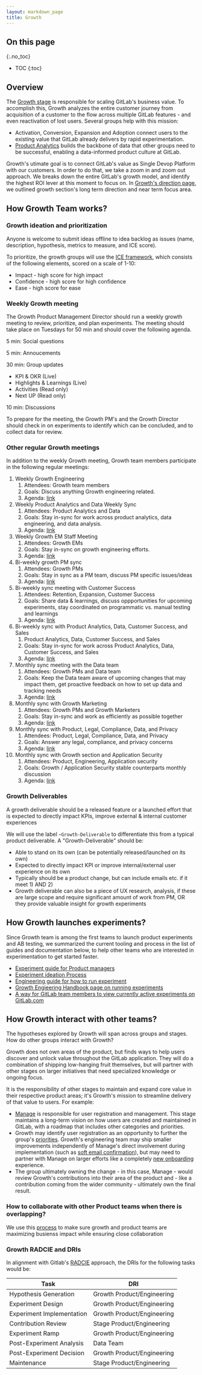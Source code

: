 ```yaml
---
layout: markdown_page
title: Growth
---
```


## On this page

{:.no_toc}

- TOC
{:toc}

## Overview

The [Growth stage](/handbook/product/product-categories/#growth-stage) is responsible for
scaling GitLab's business value. To accomplish this, Growth analyzes the entire customer journey from acquisition of
a customer to the flow across multiple GitLab features - and even reactivation of lost users. Several groups
help with this mission:

- Activation, Conversion, Expansion and Adoption connect users to the existing value that GitLab already delivers by
rapid experimentation.
- [Product Analytics](https://about.gitlab.com/direction/product-analytics/) builds the backbone of data that other groups need to be successful, enabling a data-informed product
culture at GitLab.

Growth's utimate goal is to connect GitLab's value as Single Devop Platform with our customers. In order to do that, we take a zoom in and zoom out approach. We breaks down the entire GitLab's growth model, and identify the highest ROI lever at this moment to focus on. In [Growth's direction page](https://about.gitlab.com/direction/growth/), we outlined growth section's long term direction and near term focus area. 


## How Growth Team works?

### Growth ideation and prioritization

Anyone is welcome to submit ideas offline to idea backlog as issues (name, description, hypothesis, metrics to measure, and ICE score).

To prioritize, the growth groups will use the [ICE framework](https://blog.growthhackers.com/the-practical-advantage-of-the-ice-score-as-a-test-prioritization-framework-cdd5f0808d64), which consists of the following elements, scored on a scale of 1-10:

- Impact - high score for high impact
- Confidence - high score for high confidence
- Ease - high score for ease

### Weekly Growth meeting

The Growth Product Management Director should run a weekly growth meeting to review, prioritize, and plan experiments. The meeting should take place on Tuesdays for 50 min and should cover the following agenda.

5 min: Social questions

5 min: Annoucements 

30 min: Group updates

- KPI & OKR (Live) 
- Highlights & Learnings (Live) 
- Activities (Read only)
- Next UP (Read only) 

10 min: Discussions


To prepare for the meeting, the Growth PM's and the Growth Director should check in on experiments to identify which can be concluded, and to collect data for review.

### Other regular Growth meetings

In addition to the weekly Growth meeting, Growth team members participate in the following regular meetings:

1. Weekly Growth Engineering
    1. Attendees: Growth team members
    1. Goals: Discuss anything Growth engineering related.
    1. Agenda: [link](https://drive.google.com/drive/search?q=title:%22Growth%20Engineering%20Weekly%22)
1. Weekly Product Analytics and Data Weekly Sync
    1. Attendees: Product Analytics and Data
    1. Goals: Stay in-sync for work across product analytics, data engineering, and data analysis.
    1. Agenda: [link](https://docs.google.com/document/d/1csx0ZLhRIu_JcG2mXsmB14RA9oQfTtfO-p0Dywi9w9I/edit?usp=sharing)
1. Weekly Growth EM Staff Meeting
    1. Attendees: Growth EMs
    1. Goals: Stay in-sync on growth engineering efforts.
    1. Agenda: [link](https://docs.google.com/document/d/1SgoDre0anuIX_Qlg_fY5M_tgq4CWOeovA_MOvCtIugU/edit#heading=h.ygginho2r29b)
1. Bi-weekly growth PM sync
    1. Attendees: Growth PMs
    1. Goals: Stay in sync as a PM team, discuss PM specific issues/ideas
    1. Agenda: [link](https://drive.google.com/drive/search?q=title:%22Bi-Weekly%20Growth%20PM%20Team%20Call%22)
1. Bi-weekly sync meeting with Customer Success
    1. Attendees: Retention, Expansion, Customer Success
    1. Goals: Share data & learnings, discuss oppportunities for upcoming experiments, stay coordinated on programmatic vs. manual testing and learnings
    1. Agenda: [link](https://drive.google.com/drive/u/1/search?q=retention/expansion/success%20sync%20agenda)
1. Bi-weekly sync with Product Analytics, Data, Customer Success, and Sales
    1. Product Analytics, Data, Customer Success, and Sales
    1. Goals: Stay in-sync for work across Product Analytics, Data, Customer Success, and Sales
    1. Agenda: [link](https://docs.google.com/document/d/1riUXq1GdavnSWJklrebBeZnzcAl6XATyLod9tR6-AlQ/edit?usp=sharing)
1. Monthly sync meeting with the Data team
    1. Attendees: Growth PMs and Data team
    1. Goals: Keep the Data team aware of upcoming changes that may impact them, get proactive feedback on how to set up data and tracking needs
    1. Agenda: [link](https://drive.google.com/drive/u/1/search?q=title:%20Data:Growth%20PM%20Sync)
1. Monthly sync with Growth Marketing
    1. Attendees: Growth PMs and Growth Marketers
    1. Goals: Stay in-sync and work as efficiently as possible together
    1. Agenda: [link](https://drive.google.com/drive/u/1/search?q=title:%20%22Growth%20//%20Marketing%20Sync%22)
1. Monthly sync with Product, Legal, Compliance, Data, and Privacy
    1. Attendees: Product, Legal, Compliance, Data, and Privacy
    1. Goals: Answer any legal, compliance, and privacy concerns
    1. Agenda: [link](https://docs.google.com/document/d/1g5DjHNw1bqE7oSH29XneMjn9WCS9Bjcd0jja_2VPjOM/edit?usp=sharing)
10. Monthly sync with Growth section and Application Security
    1. Attendees: Product, Engineering, Application security
    1. Goals: Growth / Application Security stable counterparts monthly discussion
    1. Agenda: [link](https://drive.google.com/drive/search?q=title:%22Growth%20section%20and%20appsec%22)


### Growth Deliverables

A growth deliverable should be a released feature or a launched effort that is expected to directly impact KPIs, improve external & internal customer experiences

We will use the label `~Growth-Deliverable` to differentiate this from a typical product deliverable. A "Growth-Deliverable" should be:

- Able to stand on its own (can be potentially released/launched on its own)
- Expected to directly impact KPI or improve internal/external user experience on its own
- Typically should be a product change, but can include emails etc. if it meet 1) AND 2)
- Growth deliverable can also be a piece of UX research, analysis, if these are large scope and require significant amount of work from PM, OR they provide valuable insight for growth experiments

## How Growth launches experiments? 

Since Growth team is among the first teams to launch product experiments and AB testing, we summarized the current tooling and process in the list of guides and documentation below, to help other teams who are interested in experimentation to get started faster. 

- [Experiment guide for Product managers](https://gitlab.com/gitlab-org/growth/experimentation/-/issues/14)
- [Experiment ideation Process](https://gitlab.com/gitlab-org/growth/experiment-design-repo/-/issues/1)
- [Engineering guide for how to run experiment](https://docs.gitlab.com/ee/development/experiment_guide/)
- [Growth Engieering Handbook page on running experiments](https://about.gitlab.com/handbook/engineering/development/growth/#running-experiments)
- [A way for GitLab team members to view currently active experiments on GitLab.com](https://gitlab.com/gitlab-org/gitlab/-/issues/262725)



## How Growth interact with other teams?

The hypotheses explored by Growth will span across groups and stages. How do other groups interact with Growth?

Growth does not own areas of the product, but finds ways to help users discover and unlock value throughout the GitLab
application. They will do a combination of shipping low-hanging fruit themselves, but will partner with other stages
on larger initiatives that need specialized knowledge or ongoing focus.

It is the responsibility of other stages to maintain and expand core value in their respective product areas; it's
Growth's mission to streamline delivery of that value to users. For example:

- [Manage](/handbook/product/product-categories/#manage-stage) is responsible for user registration and
management. This stage maintains a long-term vision on how users are created and maintained in GitLab, with a roadmap that
includes other categories and priorities.
- Growth may identify user registration as an opportunity to further the group's [priorities](#growth-ideation-and-prioritization). Growth's
engineering team may ship smaller improvements independently of Manage's direct involvement during implementation (such as [soft email confirmation](https://gitlab.com/gitlab-org/growth/product/issues/7)), but may need to partner with Manage on larger efforts like a completely [new onboarding](https://gitlab.com/gitlab-org/gitlab-ce/issues/57832) experience.
- The group ultimately owning the change - in this case, Manage - would review Growth's contributions into their area of the product
and - like a contribution coming from the wider community - ultimately own the final result.

### How to collaborate with other Product teams when there is overlapping?

We use this [process](https://gitlab.com/gitlab-org/growth/team-tasks/-/issues/233) to make sure growth and product teams are maximizing busienss impact while ensuring close collaboration


### Growth RADCIE and DRIs

In alignment with Gitlab's [RADCIE](/handbook/people-group/directly-responsible-individuals/#radcie) approach, the DRIs for the following tasks would be:

| Task | DRI |
| ---- | --- |
| Hypothesis Generation | Growth Product/Engineering |
| Experiment Design | Growth Product/Engineering |
| Experiment Implementation | Growth Product/Engineering |
| Contribution Review | Stage Product/Engineering |
| Experiment Ramp | Growth Product/Engineering |
| Post-Experiment Analysis | Data Team |
| Post-Experiment Decision | Growth Product/Engineering |
| Maintenance | Stage Product/Engineering |


